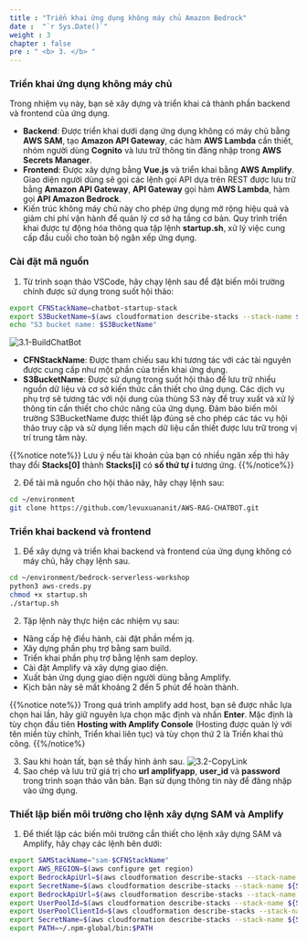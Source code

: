 ```yaml
---
title : "Triển khai ứng dụng không máy chủ Amazon Bedrock"
date :  "`r Sys.Date()`" 
weight : 3 
chapter : false
pre : " <b> 3. </b> "
---
```

### Triển khai ứng dụng không máy chủ
Trong nhiệm vụ này, bạn sẽ xây dựng và triển khai cả thành phần backend và frontend của ứng dụng.
- **Backend**: Được triển khai dưới dạng ứng dụng không có máy chủ bằng **AWS SAM**, tạo **Amazon API Gateway**, các hàm **AWS Lambda** cần thiết, nhóm người dùng **Cognito** và lưu trữ thông tin đăng nhập trong **AWS Secrets Manager**.
- **Frontend**: Được xây dựng bằng **Vue.js** và triển khai bằng **AWS Amplify**. Giao diện người dùng sẽ gọi các lệnh gọi API dựa trên REST được lưu trữ bằng **Amazon API Gateway**, **API Gateway** gọi hàm **AWS Lambda**, hàm gọi **API Amazon Bedrock**.
- Kiến trúc không máy chủ này cho phép ứng dụng mở rộng hiệu quả và giảm chi phí vận hành để quản lý cơ sở hạ tầng cơ bản. Quy trình triển khai được tự động hóa thông qua tập lệnh **startup.sh**, xử lý việc cung cấp đầu cuối cho toàn bộ ngăn xếp ứng dụng.

### Cài đặt mã nguồn
1. Từ trình soạn thảo VSCode, hãy chạy lệnh sau để đặt biến môi trường chính được sử dụng trong suốt hội thảo: 
```bash
export CFNStackName=chatbot-startup-stack
export S3BucketName=$(aws cloudformation describe-stacks --stack-name ${CFNStackName} --query "Stacks[0].Outputs[?OutputKey=='S3BucketName'].OutputValue" --output text)
echo "S3 bucket name: $S3BucketName"
```
![3.1-BuildChatBot](/images/3.DeployAmazonBedrockServerlessApplication/3.1-BuildChatBot.png)
- **CFNStackName**: Được tham chiếu sau khi tương tác với các tài nguyên được cung cấp như một phần của triển khai ứng dụng.
- **S3BucketName**: Được sử dụng trong suốt hội thảo để lưu trữ nhiều nguồn dữ liệu và cơ sở kiến ​​thức cần thiết cho ứng dụng. Các dịch vụ phụ trợ sẽ tương tác với nội dung của thùng S3 này để truy xuất và xử lý thông tin cần thiết cho chức năng của ứng dụng. Đảm bảo biến môi trường S3BucketName được thiết lập đúng sẽ cho phép các tác vụ hội thảo truy cập và sử dụng liền mạch dữ liệu cần thiết được lưu trữ trong vị trí trung tâm này.
  
{{%notice note%}}
 Lưu ý nếu tài khoản của bạn có nhiều ngăn xếp thì hãy thay đổi **Stacks[0]** thành **Stacks[i]** có **số thứ tự i** tương ứng.
{{%/notice%}}

2. Để tải mã nguồn cho hội thảo này, hãy chạy lệnh sau:
```bash
cd ~/environment
git clone https://github.com/levuxuananit/AWS-RAG-CHATBOT.git
```

### Triển khai backend và frontend
1. Để xây dựng và triển khai backend và frontend của ứng dụng không có máy chủ, hãy chạy lệnh sau.
```bash
cd ~/environment/bedrock-serverless-workshop
python3 aws-creds.py
chmod +x startup.sh
./startup.sh
```
2. Tập lệnh này thực hiện các nhiệm vụ sau:
- Nâng cấp hệ điều hành, cài đặt phần mềm jq.
- Xây dựng phần phụ trợ bằng sam build.
- Triển khai phần phụ trợ bằng lệnh sam deploy.
- Cài đặt Amplify và xây dựng giao diện.
- Xuất bản ứng dụng giao diện người dùng bằng Amplify.
- Kịch bản này sẽ mất khoảng 2 đến 5 phút để hoàn thành.

{{%notice note%}}
Trong quá trình amplify add host, bạn sẽ được nhắc lựa chọn hai lần, hãy giữ nguyên lựa chọn mặc định và nhấn **Enter**. Mặc định là tùy chọn đầu tiên **Hosting with Amplify Console** (Hosting được quản lý với tên miền tùy chỉnh, Triển khai liên tục) và tùy chọn thứ 2 là Triển khai thủ công.
{{%/notice%}

3. Sau khi hoàn tất, bạn sẽ thấy hình ảnh sau.
![3.2-CopyLink](/images/3.DeployAmazonBedrockServerlessApplicationt/3.2-CopyLink.png)
4. Sao chép và lưu trữ giá trị cho **url amplifyapp**, **user_id** và **password** trong trình soạn thảo văn bản. Bạn sử dụng thông tin này để đăng nhập vào ứng dụng.

### Thiết lập biến môi trường cho lệnh xây dựng SAM và Amplify
1. Để thiết lập các biến môi trường cần thiết cho lệnh xây dựng SAM và Amplify, hãy chạy các lệnh bên dưới:
```bash
export SAMStackName="sam-$CFNStackName"
export AWS_REGION=$(aws configure get region)
export BedrockApiUrl=$(aws cloudformation describe-stacks --stack-name ${SAMStackName} --query "Stacks[0].Outputs[?OutputKey=='BedrockApiUrl'].OutputValue" --output text)
export SecretName=$(aws cloudformation describe-stacks --stack-name ${SAMStackName} --query "Stacks[0].Outputs[?OutputKey=='SecretsName'].OutputValue" --output text)
export BedrockApiUrl=$(aws cloudformation describe-stacks --stack-name ${SAMStackName} --query "Stacks[0].Outputs[?OutputKey=='BedrockApiUrl'].OutputValue" --output text)
export UserPoolId=$(aws cloudformation describe-stacks --stack-name ${SAMStackName} --query "Stacks[0].Outputs[?OutputKey=='CognitoUserPool'].OutputValue" --output text)
export UserPoolClientId=$(aws cloudformation describe-stacks --stack-name ${SAMStackName} --query "Stacks[0].Outputs[?OutputKey=='CongnitoUserPoolClientID'].OutputValue" --output text)
export SecretName=$(aws cloudformation describe-stacks --stack-name ${SAMStackName} --query "Stacks[0].Outputs[?OutputKey=='SecretsName'].OutputValue" --output text)
export PATH=~/.npm-global/bin:$PATH
```